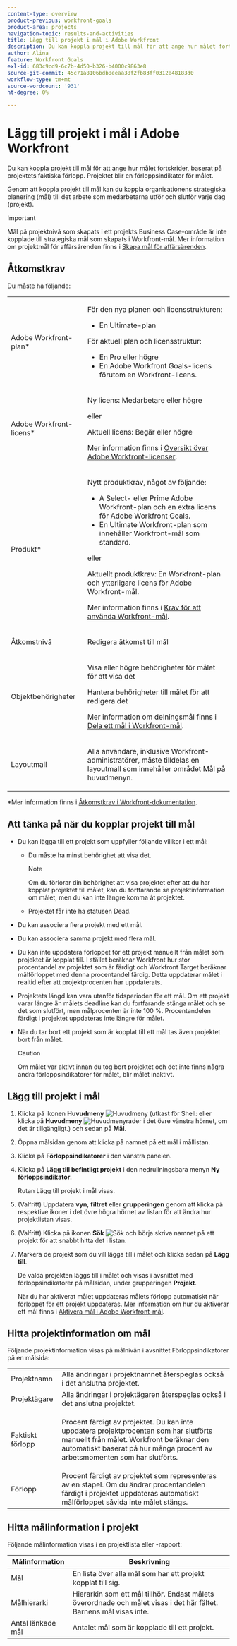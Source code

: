 ```yaml
---
content-type: overview
product-previous: workfront-goals
product-area: projects
navigation-topic: results-and-activities
title: Lägg till projekt i mål i Adobe Workfront
description: Du kan koppla projekt till mål för att ange hur målet fortskrider, baserat på projektets faktiska förlopp. Projektet blir en förloppsindikator för målet.
author: Alina
feature: Workfront Goals
exl-id: 683c9cd9-6c7b-4d50-b326-b4000c9863e8
source-git-commit: 45c71a8106bdb8eeaa38f2fb83ff0312e48183d0
workflow-type: tm+mt
source-wordcount: '931'
ht-degree: 0%

---
```


# Lägg till projekt i mål i Adobe Workfront

<!--
THIS MIGHT NEED TO BE RENAMED BECAUSE THERE WILL BE OTHER OBJECTS CONNECTED TO GOALS IN THE FUTURE
-->

Du kan koppla projekt till mål för att ange hur målet fortskrider, baserat på projektets faktiska förlopp. Projektet blir en förloppsindikator för målet.

Genom att koppla projekt till mål kan du koppla organisationens strategiska planering (mål) till det arbete som medarbetarna utför och slutför varje dag (projekt).

>[!IMPORTANT]
>
>Mål på projektnivå som skapats i ett projekts Business Case-område är inte kopplade till strategiska mål som skapats i Workfront-mål. Mer information om projektmål för affärsärenden finns i [Skapa mål för affärsärenden](../../manage-work/projects/define-a-business-case/create-business-case-goals.md).


## Åtkomstkrav

Du måste ha följande:

<table style="table-layout:auto">
<col>
</col>
<col>
</col>
<tbody>
 <tr> 
   <td role="rowheader">Adobe Workfront-plan*</td> 
   <td> 
   <p>För den nya planen och licensstrukturen:
  <ul><li>En Ultimate-plan </li></ul>
   </p>
<p>För aktuell plan och licensstruktur: 
<ul><li> En Pro eller högre </li>
  <li>En Adobe Workfront Goals-licens förutom en Workfront-licens.</li></ul></p>
   </td> 
  </tr>
 <tr>
 <td role="rowheader">Adobe Workfront-licens*</td>
 <td>
 <p>Ny licens: Medarbetare eller högre</p>
 eller
 <p>Aktuell licens: Begär eller högre</p> <p>Mer information finns i <a href="../../administration-and-setup/add-users/access-levels-and-object-permissions/wf-licenses.md" class="MCXref xref">Översikt över Adobe Workfront-licenser</a>.</p> </td>
 </tr>
 <tr>
 <td role="rowheader">Produkt*</td>
 <td>
 <p> Nytt produktkrav, något av följande: </p>
<ul>
<li>A Select- eller Prime Adobe Workfront-plan och en extra licens för Adobe Workfront Goals.</li>
<li>En Ultimate Workfront-plan som innehåller Workfront-mål som standard. </li></ul>
 <p>eller</p>
 <p>Aktuellt produktkrav: En Workfront-plan och ytterligare licens för Adobe Workfront-mål. </p> <p>Mer information finns i <a href="../../workfront-goals/goal-management/access-needed-for-wf-goals.md" class="MCXref xref">Krav för att använda Workfront-mål</a>. </p> </td>
 </tr>
 <tr>
 <td role="rowheader">Åtkomstnivå</td>
 <td> <p>Redigera åtkomst till mål</p> </td>
 </tr>
 <tr data-mc-conditions="">
 <td role="rowheader">Objektbehörigheter</td>
 <td>
  <div>
  <p>Visa eller högre behörigheter för målet för att visa det</p>
  <p>Hantera behörigheter till målet för att redigera det</p>
  <p>Mer information om delningsmål finns i <a href="../../workfront-goals/workfront-goals-settings/share-a-goal.md" class="MCXref xref">Dela ett mål i Workfront-mål</a>. </p>
  </div> </td>
 </tr>
 <tr>
   <td role="rowheader"><p>Layoutmall</p></td>
   <td> <p>Alla användare, inklusive Workfront-administratörer, måste tilldelas en layoutmall som innehåller området Mål på huvudmenyn. </p>  
</td>
  </tr>
</tbody>
</table>

*Mer information finns i [Åtkomstkrav i Workfront-dokumentation](/help/quicksilver/administration-and-setup/add-users/access-levels-and-object-permissions/access-level-requirements-in-documentation.md).

## Att tänka på när du kopplar projekt till mål

* Du kan lägga till ett projekt som uppfyller följande villkor i ett mål:

   * Du måste ha minst behörighet att visa det.

     >[!NOTE]
     >
     >Om du förlorar din behörighet att visa projektet efter att du har kopplat projektet till målet, kan du fortfarande se projektinformation om målet, men du kan inte längre komma åt projektet.

   * Projektet får inte ha statusen Dead.

* Du kan associera flera projekt med ett mål.
* Du kan associera samma projekt med flera mål.
* Du kan inte uppdatera förloppet för ett projekt manuellt från målet som projektet är kopplat till. I stället beräknar Workfront hur stor procentandel av projektet som är färdigt och Workfront Target beräknar målförloppet med denna procentandel färdig. Detta uppdaterar målet i realtid efter att projektprocenten har uppdaterats.
* Projektets längd kan vara utanför tidsperioden för ett mål. Om ett projekt varar längre än målets deadline kan du fortfarande stänga målet och se det som slutfört, men målprocenten är inte 100 %. Procentandelen färdigt i projektet uppdateras inte längre för målet.

<!--this is no longer visible in the new redesigned interface for goals: logged a bug for this: https://experience.adobe.com/#/@adobeinternalworkfront/so:hub-Hub/workfront/issue/63ceb049000080d30022aab9a359f6f1/updates - but confirmed that this will not be brought back at least for now - Jan 2023. 

There is an indication on the goal list that the project no longer updates progress for the goal.

  ![Goal closed](assets/goal-closed-project-active-warning-goal-list-350x94.png)
-->

* När du tar bort ett projekt som är kopplat till ett mål tas även projektet bort från målet.

  >[!CAUTION]
  >
  >Om målet var aktivt innan du tog bort projektet och det inte finns några andra förloppsindikatorer för målet, blir målet inaktivt.


## Lägg till projekt i mål

1. Klicka på ikonen **Huvudmeny** ![Huvudmeny](assets/main-menu-icon.png) (utkast för Shell: eller klicka på **Huvudmeny** ![Huvudmenyrader](assets/three-line-main-menu-icon.png) i det övre vänstra hörnet, om det är tillgängligt.) och sedan på **Mål**.
1. Öppna målsidan genom att klicka på namnet på ett mål i mållistan.
1. Klicka på **Förloppsindikatorer** i den vänstra panelen.
1. Klicka på **Lägg till befintligt projekt** i den nedrullningsbara menyn **Ny förloppsindikator**.

   Rutan Lägg till projekt i mål visas.
1. (Valfritt) Uppdatera **vyn**, **filtret** eller **grupperingen** genom att klicka på respektive ikoner i det övre högra hörnet av listan för att ändra hur projektlistan visas.
1. (Valfritt) Klicka på ikonen **Sök** ![Sök](assets/search-icon.png) och börja skriva namnet på ett projekt för att snabbt hitta det i listan.
1. Markera de projekt som du vill lägga till i målet och klicka sedan på **Lägg till**.

   De valda projekten läggs till i målet och visas i avsnittet med förloppsindikatorer på målsidan, under grupperingen **Projekt**.

   När du har aktiverat målet uppdateras målets förlopp automatiskt när förloppet för ett projekt uppdateras. Mer information om hur du aktiverar ett mål finns i [Aktivera mål i Adobe Workfront-mål](../goal-management/activate-goals.md).

## Hitta projektinformation om mål

<p>
Följande projektinformation visas på målnivån i avsnittet Förloppsindikatorer på en målsida:

</p>

<table>
  <tr>
   <td>Projektnamn
   </td>
   <td>Alla ändringar i projektnamnet återspeglas också i det anslutna projektet.
   </td>
  </tr>
  <tr>
   <td>Projektägare
   </td>
   <td>Alla ändringar i projektägaren återspeglas också i det anslutna projektet.
   </td>
  </tr>
    <tr>
   <td>Faktiskt förlopp
   </td>
   <td> <p>Procent färdigt av projektet. Du kan inte uppdatera projektprocenten som har slutförts manuellt från målet. Workfront beräknar den automatiskt baserat på hur många procent av arbetsmomenten som har slutförts. </p>
   </td>
  </tr>
  <tr>
   <td>Förlopp
   </td>
   <td>Procent färdigt av projektet som representeras av en stapel. Om du ändrar procentandelen färdigt i projektet uppdateras automatiskt målförloppet såvida inte målet stängs.
   </td>
  </tr>

</table>

## Hitta målinformation i projekt

Följande målinformation visas i en projektlista eller -rapport:

| Målinformation | Beskrivning |
|---|---|
| Mål | En lista över alla mål som har ett projekt kopplat till sig. |
| Målhierarki | Hierarkin som ett mål tillhör. Endast målets överordnade och målet visas i det här fältet. Barnens mål visas inte. |
| Antal länkade mål | Antalet mål som är kopplade till ett projekt. |
